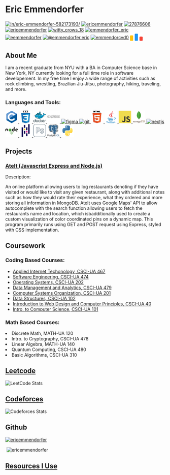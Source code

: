 
# Eric Emmendorfer

<p align="left">
<a href="https://www.linkedin.com/in/eric-emmendorfer-582173193/" target="blank"><img align="center" src="https://raw.githubusercontent.com/rahuldkjain/github-profile-readme-generator/master/src/images/icons/Social/linked-in-alt.svg" alt="in/eric-emmendorfer-582173193/" height="30" width="40" /></a>
<a href="https://codepen.io/ericemmendorfer" target="blank"><img align="center" src="https://raw.githubusercontent.com/rahuldkjain/github-profile-readme-generator/master/src/images/icons/Social/codepen.svg" alt="ericemmendorfer" height="30" width="40" /></a>
<a href="https://stackoverflow.com/users/27876606" target="blank"><img align="center" src="https://raw.githubusercontent.com/rahuldkjain/github-profile-readme-generator/master/src/images/icons/Social/stack-overflow.svg" alt="27876606" height="30" width="40" /></a>
<a href="https://kaggle.com/ericemmendorfer" target="blank"><img align="center" src="https://raw.githubusercontent.com/rahuldkjain/github-profile-readme-generator/master/src/images/icons/Social/kaggle.svg" alt="ericemmendorfer" height="30" width="40" /></a>
<a href="https://www.codechef.com/users/witty_crows_18" target="blank"><img align="center" src="https://cdn.jsdelivr.net/npm/simple-icons@3.1.0/icons/codechef.svg" alt="witty_crows_18" height="30" width="40" /></a>
<a href="https://www.hackerrank.com/emmendorfer_eric" target="blank"><img align="center" src="https://raw.githubusercontent.com/rahuldkjain/github-profile-readme-generator/master/src/images/icons/Social/hackerrank.svg" alt="emmendorfer_eric" height="30" width="40" /></a>
<a href="https://www.leetcode.com/eemmendorfer" target="blank"><img align="center" src="https://raw.githubusercontent.com/rahuldkjain/github-profile-readme-generator/master/src/images/icons/Social/leet-code.svg" alt="eemmendorfer" height="30" width="40" /></a>
<a href="https://www.hackerearth.com/@emmendorfer.eric" target="blank"><img align="center" src="https://raw.githubusercontent.com/rahuldkjain/github-profile-readme-generator/master/src/images/icons/Social/hackerearth.svg" alt="@emmendorfer.eric" height="30" width="40" /></a>
<a href="https://auth.geeksforgeeks.org/user/emmendorcvd0" target="blank"><img align="center" src="https://raw.githubusercontent.com/rahuldkjain/github-profile-readme-generator/master/src/images/icons/Social/geeks-for-geeks.svg" alt="emmendorcvd0" height="30" width="40" /></a>
 <a href="https://codeforces.com/profile/eemmendorfer" target="blank"><img align="center" src="https://github.com/ericemmendorfer/ericemmendorfer/blob/main/codeforces.png" alt="@eemmendorfer" height="30" width="40" /></a>

 
</p>


## About Me
I am a recent graduate from NYU with a BA in Computer Science base in New York, NY currently looking for a full time role in software developement. In my free time I enjoy a wide range of activities such as rock climbing, wrestling, Brazilian Jiu-Jitsu, photography, hiking, traveling, and more.


<h3 align="left">Languages and Tools:</h3>
<p align="left"> <a href="https://www.cprogramming.com/" target="_blank" rel="noreferrer"> <img src="https://raw.githubusercontent.com/devicons/devicon/master/icons/c/c-original.svg" alt="c" width="40" height="40"/> </a> <a href="https://www.w3schools.com/css/" target="_blank" rel="noreferrer"> <img src="https://raw.githubusercontent.com/devicons/devicon/master/icons/css3/css3-original-wordmark.svg" alt="css3" width="40" height="40"/> </a> <a href="https://www.docker.com/" target="_blank" rel="noreferrer"> <img src="https://raw.githubusercontent.com/devicons/devicon/master/icons/docker/docker-original-wordmark.svg" alt="docker" width="40" height="40"/> </a> <a href="https://expressjs.com" target="_blank" rel="noreferrer"> <img src="https://raw.githubusercontent.com/devicons/devicon/master/icons/express/express-original-wordmark.svg" alt="express" width="40" height="40"/> </a> <a href="https://www.figma.com/" target="_blank" rel="noreferrer"> <img src="https://www.vectorlogo.zone/logos/figma/figma-icon.svg" alt="figma" width="40" height="40"/> </a>  <a href="https://git-scm.com/" target="_blank" rel="noreferrer"> <img src="https://www.vectorlogo.zone/logos/git-scm/git-scm-icon.svg" alt="git" width="40" height="40"/> </a> <a href="https://www.w3.org/html/" target="_blank" rel="noreferrer"> <img src="https://raw.githubusercontent.com/devicons/devicon/master/icons/html5/html5-original-wordmark.svg" alt="html5" width="40" height="40"/> </a> <a href="https://www.java.com" target="_blank" rel="noreferrer"> <img src="https://raw.githubusercontent.com/devicons/devicon/master/icons/java/java-original.svg" alt="java" width="40" height="40"/> </a> <a href="https://developer.mozilla.org/en-US/docs/Web/JavaScript" target="_blank" rel="noreferrer"> <img src="https://raw.githubusercontent.com/devicons/devicon/master/icons/javascript/javascript-original.svg" alt="javascript" width="40" height="40"/> </a> <a href="https://www.mongodb.com/" target="_blank" rel="noreferrer"> <img src="https://raw.githubusercontent.com/devicons/devicon/master/icons/mongodb/mongodb-original-wordmark.svg" alt="mongodb" width="40" height="40"/> </a> <a href="https://nextjs.org/" target="_blank" rel="noreferrer"> <img src="https://cdn.worldvectorlogo.com/logos/nextjs-2.svg" alt="nextjs" width="40" height="40"/> </a> <a href="https://nodejs.org" target="_blank" rel="noreferrer"> <img src="https://raw.githubusercontent.com/devicons/devicon/master/icons/nodejs/nodejs-original-wordmark.svg" alt="nodejs" width="40" height="40"/> </a> <a href="https://pandas.pydata.org/" target="_blank" rel="noreferrer"> <img src="https://raw.githubusercontent.com/devicons/devicon/2ae2a900d2f041da66e950e4d48052658d850630/icons/pandas/pandas-original.svg" alt="pandas" width="40" height="40"/> </a> <a href="https://www.photoshop.com/en" target="_blank" rel="noreferrer"> <img src="https://raw.githubusercontent.com/devicons/devicon/master/icons/photoshop/photoshop-line.svg" alt="photoshop" width="40" height="40"/> </a> <a href="https://www.postgresql.org" target="_blank" rel="noreferrer"> <img src="https://raw.githubusercontent.com/devicons/devicon/master/icons/postgresql/postgresql-original-wordmark.svg" alt="postgresql" width="40" height="40"/> </a> <a href="https://www.python.org" target="_blank" rel="noreferrer"> <img src="https://raw.githubusercontent.com/devicons/devicon/master/icons/python/python-original.svg" alt="python" width="40" height="40"/> </a> </p>

## Projects
### [AteIt (Javascript Express and Node.js)](https://github.com/ericemmendorfer/AteIt)    
Description:  

An online platform allowing users to log restaurants denoting if they have visited or would like to visit any given restaurant, along with additional notes such as how they would rate their experience, what they ordered and more storing all information in MongoDB. AteIt uses Google Maps' API to allow autocomplete with the search function allowing users to fetch the restaurants name and location, which isbadditionally used to create a custom visualization of color coordinated pins on a dynamic map. This program primarily runs using GET and POST request using Express, styled with CSS implementation.

## Coursework
### Coding Based Courses:
<ul>
<li> <a href="https://github.com/ericemmendorfer/Applied-Internet-Technologies">Applied Internet Techonology, CSCI-UA 467</a> </li>
<li><a href="https://github.com/ericemmendorfer/Software-Engineering">Software Engineering, CSCI-UA 474</a></li>
<li><a href="https://github.com/ericemmendorfer/Operating-Systems">Operating Systems, CSCI-UA 202</a></li>
<li><a href="https://github.com/ericemmendorfer/Data-Management-and-Analytics/blob/main/README.md">Data Management and Analytics, CSCI-UA 479</a></li>
<li><a href="https://github.com/ericemmendorfer/Computer-Systems-Organization"> Computer Systems Organization, CSCI-UA 201</a></li>
<li><a href="https://github.com/ericemmendorfer/Data-Structures">Data Structures, CSCI-UA 102</a></li>
<li><a href="https://github.com/ericemmendorfer/Intro-to-web-design"> Introduction to Web Design and Computer Principles,  CSCI-UA 40</a></li>
<li><a href="https://github.com/ericemmendorfer/Intro-to-computer-science">Intro. to Computer Science, CSCI-UA 101</a></li>


</ul>

### Math Based Courses:  
<li> Discrete Math, MATH-UA 120</li>
<li> Intro. to Cryptography, CSCI-UA 478 </li>
<li> Linear Algebra, MATH-UA 140 </li>
<li> Quantum Computing, CSCI-UA 480</li>
<li> Basic Algorithms, CSCI-UA 310</li>  


## [Leetcode](https://github.com/ericemmendorfer/Leetcode)
![LeetCode Stats](https://leetcard.jacoblin.cool/eemmendorfer?theme=nord&font=Inria%20Sans)

## [Codeforces](https://github.com/ericemmendorfer/Codeforces)
![Codeforces Stats](https://codeforces-readme-stats.vercel.app/api/card?username=eemmendorfer)



## Github
<p align="left"> <a href="https://github.com/ryo-ma/github-profile-trophy"><img src="https://github-profile-trophy.vercel.app/?username=ericemmendorfer" alt="ericemmendorfer" /></a> </p>


<p>&nbsp;<img align="center" src="https://github-readme-stats.vercel.app/api?username=ericemmendorfer&show_icons=true&locale=en" alt="ericemmendorfer" /></p>

## [Resources I Use](https://github.com/ericemmendorfer/resources)
